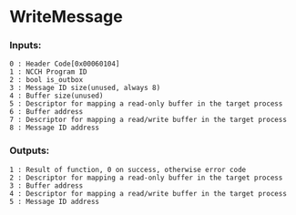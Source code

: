 # WriteMessage

### Inputs:
    0 : Header Code[0x00060104]
    1 : NCCH Program ID
    2 : bool is_outbox
    3 : Message ID size(unused, always 8)
    4 : Buffer size(unused)
    5 : Descriptor for mapping a read-only buffer in the target process
    6 : Buffer address
    7 : Descriptor for mapping a read/write buffer in the target process
    8 : Message ID address
### Outputs:
    1 : Result of function, 0 on success, otherwise error code
    2 : Descriptor for mapping a read-only buffer in the target process
    3 : Buffer address
    4 : Descriptor for mapping a read/write buffer in the target process
    5 : Message ID address